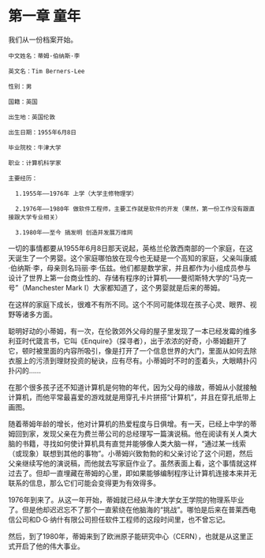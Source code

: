 # 第一章 童年



我们从一份档案开始。

```
中文姓名：蒂姆·伯纳斯·李

英文名：Tim Berners-Lee 

性别：男 

国籍：英国 

出生地：英国伦敦

出生日期：1955年6月8日

毕业院校：牛津大学

职业：计算机科学家

主要经历：

  1.1955年——1976年 上学（大学主修物理学）
  
  2.1976年——1980年 做软件工程师，主要工作就是软件的开发（果然，第一份工作没有跟直接跟大学专业相关）
  
  3.1980年——至今 搞发明 创造并发展万维网
```

一切的事情都要从1955年6月8日那天说起，英格兰伦敦西南部的一个家庭，在这天诞生了一个男婴。这个家庭哪怕放在现今也无疑是一个高知的家庭，父亲叫康威·伯纳斯·李，母亲则名玛丽·李·伍兹。他们都是数学家，并且都作为小组成员参与设计了世界上第一台商业性的、存储有程序的计算机——曼彻斯特大学的“马克一号”（Manchester Mark I）大家都知道了，这个男婴就是后来的蒂姆。

在这样的家庭下成长，很难不有所不同。这个不同可能体现在孩子心灵、眼界、视野等诸多方面。

聪明好动的小蒂姆，有一次，在伦敦郊外父母的屋子里发现了一本已经发霉的维多利亚时代箴言书，它叫《Enquire》（探寻者），出于浓浓的好奇，小蒂姆翻开了它，顿时被里面的内容所吸引，像是打开了一个信息世界的大门，里面从如何去除衣服上的污渍到理财投资的秘诀，应有尽有。小蒂姆时不时的歪着头，大眼睛扑闪扑闪的……
  
在那个很多孩子还不知道计算机是何物的年代，因为父母的缘故，蒂姆从小就接触计算机，而他平常最喜爱的游戏就是用穿孔卡片拼搭“计算机”，并且在穿孔纸带上画图。

随着蒂姆年龄的增长，他对计算机的热爱程度与日俱增。有一天，已经上中学的蒂姆回到家，发现父亲在为费兰蒂公司的总经理写一篇演说稿。他在阅读有关人类大脑的书籍，寻找如何使计算机具有直觉并能够像人类大脑一样，“通过某一线索（或现象）联想到其他的事物”。小蒂姆兴致勃勃的和父亲讨论了这个问题，然后父亲继续写他的演说稿，而他就去写家庭作业了。虽然表面上看，这个事情就这样过去了。但却一直埋藏在蒂姆的心里，即如果能够编制程序让计算机连接本来并无联系的信息，那么它们可能会变得更为有效得多。
  
1976年到来了。从这一年开始，蒂姆就已经从牛津大学女王学院的物理系毕业了。但是他却迟迟忘不了那个一直萦绕在他脑海的“挑战”。哪怕是后来在普莱西电信公司和D·G·纳什有限公司担任软件工程师的这段时间里，也不曾忘记。

然后，到了1980年，蒂姆来到了欧洲原子能研究中心（CERN），也就是从这里正式开启了他的伟大事业。
